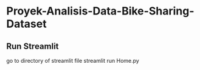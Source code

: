 # Proyek-Analisis-Data-Bike-Sharing-Dataset

## Run Streamlit
go to directory of streamlit file
streamlit run Home.py
